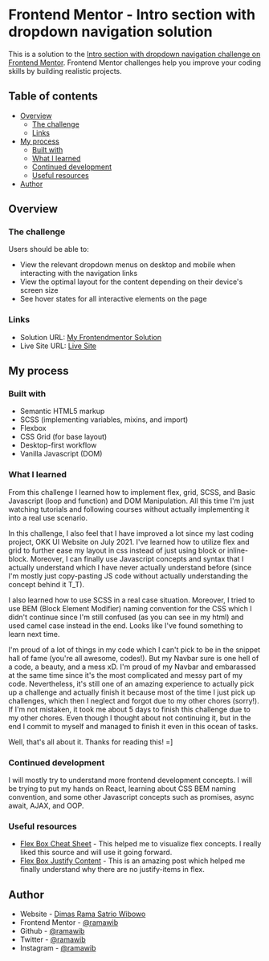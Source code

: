 # Frontend Mentor - Intro section with dropdown navigation solution

This is a solution to the [Intro section with dropdown navigation challenge on Frontend Mentor](https://www.frontendmentor.io/challenges/intro-section-with-dropdown-navigation-ryaPetHE5). Frontend Mentor challenges help you improve your coding skills by building realistic projects.

## Table of contents

- [Overview](#overview)
  - [The challenge](#the-challenge)
  - [Links](#links)
- [My process](#my-process)
  - [Built with](#built-with)
  - [What I learned](#what-i-learned)
  - [Continued development](#continued-development)
  - [Useful resources](#useful-resources)
- [Author](#author)

## Overview

### The challenge

Users should be able to:

- View the relevant dropdown menus on desktop and mobile when interacting with the navigation links
- View the optimal layout for the content depending on their device's screen size
- See hover states for all interactive elements on the page

### Links

- Solution URL: [My Frontendmentor Solution](https://www.frontendmentor.io/solutions/responsive-landing-page-with-scss-and-javascript-Skd6MC5L9)
- Live Site URL: [Live Site](https://ramawib.github.io/frontend-mentor-challenge-intro-section-with-dropdown-navigation/)

## My process

### Built with

- Semantic HTML5 markup
- SCSS (implementing variables, mixins, and import)
- Flexbox
- CSS Grid (for base layout)
- Desktop-first workflow
- Vanilla Javascript (DOM)

### What I learned

From this challenge I learned how to implement flex, grid, SCSS, and Basic Javascript (loop and function) and DOM Manipulation. All this time I'm just watching tutorials and following courses without actually implementing it into a real use scenario.

In this challenge, I also feel that I have improved a lot since my last coding project, OKK UI Website on July 2021. I've learned how to utilize flex and grid to further ease my layout in css instead of just using block or inline-block. Moreover, I can finally use Javascript concepts and syntax that I actually understand which I have never actually understand before (since I'm mostly just copy-pasting JS code without actually understanding the concept behind it T_T).

I also learned how to use SCSS in a real case situation. Moreover, I tried to use BEM (Block Element Modifier) naming convention for the CSS which I didn't continue since I'm still confused (as you can see in my html) and used camel case instead in the end. Looks like I've found something to learn next time.

I'm proud of a lot of things in my code which I can't pick to be in the snippet hall of fame (you're all awesome, codes!). But my Navbar sure is one hell of a code, a beauty, and a mess xD. I'm proud of my Navbar and embarassed at the same time since it's the most complicated and messy part of my code. Nevertheless, it's still one of an amazing experience to actually pick up a challenge and actually finish it because most of the time I just pick up challenges, which then I neglect and forgot due to my other chores (sorry!). If I'm not mistaken, it took me about 5 days to finish this challenge due to my other chores. Even though I thought about not continuing it, but in the end I commit to myself and managed to finish it even in this ocean of tasks.

Well, that's all about it. Thanks for reading this! =]

### Continued development

I will mostly try to understand more frontend development concepts. I will be trying to put my hands on React, learning about CSS BEM naming convention, and some other Javascript concepts such as promises, async await, AJAX, and OOP.

### Useful resources

- [Flex Box Cheat Sheet](https://css-tricks.com/snippets/css/a-guide-to-flexbox/) - This helped me to visualize flex concepts. I really liked this source and will use it going forward.
- [Flex Box Justify Content](https://stackoverflow.com/questions/32551291/in-css-flexbox-why-are-there-no-justify-items-and-justify-self-properties) - This is an amazing post which helped me finally understand why there are no justify-items in flex.

## Author

- Website - [Dimas Rama Satrio Wibowo](https://ramawib.github.io)
- Frontend Mentor - [@ramawib](https://www.frontendmentor.io/profile/ramawib)
- Github - [@ramawib](https://github.com/ramawib)
- Twitter - [@ramawib](https://www.twitter.com/yourusername)
- Instagram - [@ramawib](https://www.instagram.com/ramawib)
